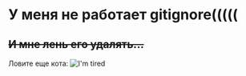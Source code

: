 # У меня не работает gitignore(((((
~~И мне лень его удалять...~~
-------

Ловите еще кота:
![I'm tired](https://thumbs.gfycat.com/OffbeatDifficultDoctorfish-size_restricted.gif)
